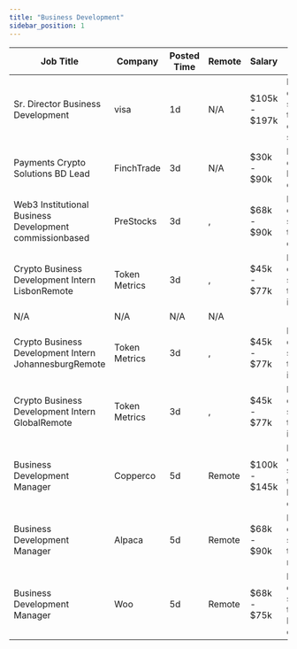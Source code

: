 ```yaml
---
title: "Business Development"
sidebar_position: 1
---
```


| Job Title | Company | Posted Time | Remote | Salary | Tags | Apply Link |
|-----------|---------|-------------|--------|--------|------|------------|
| Sr. Director Business Development | visa | 1d | N/A | $105k - $197k | business development, sales, non tech, executive, senior | [Apply](https://web3.career/sr-director-business-development-visa/107898) |
| Payments Crypto Solutions BD Lead | FinchTrade | 3d | N/A | $30k - $90k | business development, lead, remote, crypto | [Apply](https://web3.career/payments-crypto-solutions-bd-lead-finchtrade/107856) |
| Web3 Institutional Business Development commissionbased | PreStocks | 3d | , | $68k - $90k | business development, sales, non tech, crypto, defi | [Apply](https://web3.career/web3-institutional-business-development-commission-based-prestocks/107844) |
| Crypto Business Development Intern LisbonRemote | Token Metrics | 3d | , | $45k - $77k | business development, sales, non tech, remote, intern | [Apply](https://web3.career/crypto-business-development-intern-lisbon-remote-tokenmetrics/107823) |
| N/A | N/A | N/A | N/A |  |  | [Apply](https://web3.career/metana) |
| Crypto Business Development Intern JohannesburgRemote | Token Metrics | 3d | , | $45k - $77k | business development, sales, non tech, remote, intern | [Apply](https://web3.career/crypto-business-development-intern-johannesburg-remote-tokenmetrics/107822) |
| Crypto Business Development Intern GlobalRemote | Token Metrics | 3d | , | $45k - $77k | business development, sales, non tech, remote, intern | [Apply](https://web3.career/crypto-business-development-intern-global-remote-tokenmetrics/107821) |
| Business Development Manager | Copperco | 5d | Remote | $100k - $145k | business development, sales, non tech, blockchain, crypto | [Apply](https://web3.career/business-development-manager-copperco/105560) |
| Business Development Manager | Alpaca | 5d | Remote | $68k - $90k | business development, sales, non tech, crypto, remote | [Apply](https://web3.career/business-development-manager-alpaca/104042) |
| Business Development Manager | Woo | 5d | Remote | $68k - $75k | business development, sales, non tech, blockchain, crypto | [Apply](https://web3.career/business-development-manager-woo/95644) |
